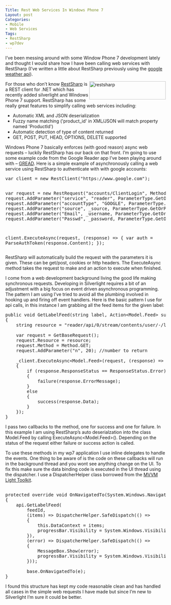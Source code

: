```yaml
---
Title: Rest Web Services In Windows Phone 7
Layout: post
Categories:
- Mobile
- Web Services
Tags:
- RestSharp
- wp7dev
---
```


<p>I’ve been messing around with some Window Phone 7 development lately and thought I would share how I have been calling web services with RestSharp (I’ve written a little about RestSharp previously using the <a href="http://lukencode.com/2010/04/14/google-weather-api-with-restsharp/" target="_blank">google weather api</a>). </p>  <p><a href="http://restsharp.org" target="_blank"><img style="border-bottom: 0px; border-left: 0px; display: inline; margin-left: 0px; border-top: 0px; margin-right: 0px; border-right: 0px" title="restsharp" border="0" alt="restsharp" align="right" src="http://lukencode.com/wp-content/uploads/2010/08/restsharp.png" width="240" height="57" /></a> For those who don’t know <a href="http://restsharp.org" target="_blank">RestSharp</a> is a REST client for .NET which has recently added silverlight and Windows Phone 7 support. RestSharp has some really great features to simplify calling web services including:</p>  <ul>   <li>Automatic XML and JSON deserialization </li>    <li>Fuzzy name matching ('product_id' in XML/JSON will match property named 'ProductId') </li>    <li>Automatic detection of type of content returned </li>    <li>GET, POST, PUT, HEAD, OPTIONS, DELETE supported </li> </ul>  <p>Windows Phone 7 basically enforces (with good reason) async web requests – luckily RestSharp has our back on that front. I’m going to use some example code from the Google Reader app I’ve been playing around with – <a href="http://lukencode.com/2010/07/29/windows-phone-7-google-reader-app-gread-work-in-progress/" target="_blank">GREAD</a>. Here is a simple example of asynchronously calling a web service using RestSharp to authenticate with with google accounts:</p>  <pre class="brush: csharp;">var client = new RestClient(&quot;https://www.google.com&quot;);

var request = new RestRequest(&quot;accounts/ClientLogin&quot;, Method.POST);
request.AddParameter(&quot;service&quot;, &quot;reader&quot;, ParameterType.GetOrPost);
request.AddParameter(&quot;accountType&quot;, &quot;GOOGLE&quot;, ParameterType.GetOrPost);
request.AddParameter(&quot;source&quot;, _source, ParameterType.GetOrPost);
request.AddParameter(&quot;Email&quot;, _username, ParameterType.GetOrPost);
request.AddParameter(&quot;Passwd&quot;, _password, ParameterType.GetOrPost);

client.ExecuteAsync(request, (response) =&gt;
{
    var auth = ParseAuthToken(response.Content);
});</pre>

<p>RestSharp will automatically build the request with the parameters it is given. These can be get/post, cookies or http headers. The ExecuteAsync method takes the request to make and an action to execute when finished.</p>

<p>I come from a web development background living the good life making synchronous requests. Developing in Silverlight requires a bit of an adjustment with a big focus on event driven asynchronous programming. The pattern I am using I’ve tried to avoid all the plumbing involved in hooking up and firing off event handlers. Here is the basic pattern I use for api calls, in this instance I am grabbing all the feed items for the given label:</p>

<pre class="brush: csharp;">public void GetLabelFeed(string label, Action&lt;Model.Feed&gt; success, Action&lt;string&gt; failure)
{
    string resource = &quot;reader/api/0/stream/contents/user/-/label/&quot; + label;

    var request = GetBaseRequest();
    request.Resource = resource;
    request.Method = Method.GET;
    request.AddParameter(&quot;n&quot;, 20); //number to return

    _client.ExecuteAsync&lt;Model.Feed&gt;(request, (response) =&gt;
    {
        if (response.ResponseStatus == ResponseStatus.Error)
        {
            failure(response.ErrorMessage);
        }
        else
        {
            success(response.Data);
        }
    });
}</pre>

<p>I pass two callbacks to the method, one for success and one for failure. In this example I am using RestSharp’s auto deserialzation into the class Model.Feed by calling ExecuteAsync&lt;Model.Feed&gt;(). Depending on the status of the request either failure or success action is called.</p>

<p>To use these methods in my wp7 application I use inline delegates to handle the events. One thing to be aware of is the code on these callbacks will run in the background thread and you wont see anything change on the UI. To fix this make sure the data binding code is executed in the UI thread using the dispatcher. I use a DispatcherHelper class borrowed from the <a href="http://mvvmlight.codeplex.com/" target="_blank">MVVM Light Toolkit</a>. </p>

<pre class="brush: csharp;">        
protected override void OnNavigatedTo(System.Windows.Navigation.NavigationEventArgs e)
{
	api.GetLabelFeed(
    	feedId,
    	(items) =&gt; DispatcherHelper.SafeDispatch(() =&gt;
    	{
        	this.DataContext = items;
        	progressBar.Visibility = System.Windows.Visibility.Collapsed;
    	}),
    	(error) =&gt; DispatcherHelper.SafeDispatch(() =&gt;
    	{
        	MessageBox.Show(error);
        	progressBar.Visibility = System.Windows.Visibility.Collapsed;
    	}));

    	base.OnNavigatedTo(e);
}</pre>

<p>I found this structure has kept my code reasonable clean and has handled all cases in the simple web requests I have made but since I’m new to Silverlight I’m sure it could be better.</p>